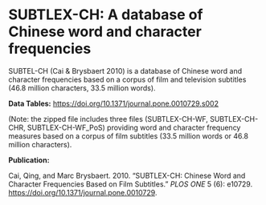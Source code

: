 # SUBTLEX-CH: A database of Chinese word and character frequencies

SUBTEL-CH (Cai & Brysbaert 2010) is a database of Chinese word and character frequencies based on a corpus of film and television subtitles (46.8 million characters, 33.5 million words). 

**Data Tables:** https://doi.org/10.1371/journal.pone.0010729.s002

(Note: the zipped file includes three files (SUBTLEX-CH-WF, SUBTLEX-CH-CHR, SUBTLEX-CH-WF_PoS) providing word and character frequency measures based on a corpus of film subtitles (33.5 million words or 46.8 million characters).

**Publication:**

Cai, Qing, and Marc Brysbaert. 2010. “SUBTLEX-CH: Chinese Word and Character Frequencies Based on Film Subtitles.” _PLOS ONE_ 5 (6): e10729. https://doi.org/10.1371/journal.pone.0010729.

